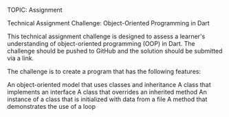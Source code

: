 TOPIC: Assignment


Technical Assignment Challenge: Object-Oriented Programming in Dart

This technical assignment challenge is designed to assess a learner's understanding of object-oriented programming (OOP) in Dart. 
The challenge should be pushed to GitHub and the solution should be submitted via a link.



The challenge is to create a program that has the following features:

An object-oriented model that uses classes and inheritance
A class that implements an interface
A class that overrides an inherited method
An instance of a class that is initialized with data from a file
A method that demonstrates the use of a loop
